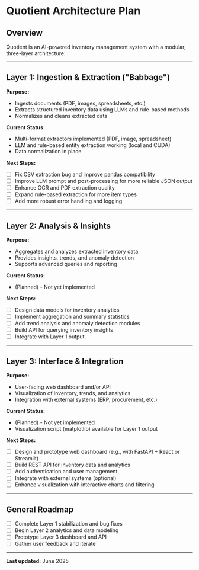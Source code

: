 # Quotient Architecture Plan

## Overview
Quotient is an AI-powered inventory management system with a modular, three-layer architecture:

---

## Layer 1: Ingestion & Extraction ("Babbage")
**Purpose:**
- Ingests documents (PDF, images, spreadsheets, etc.)
- Extracts structured inventory data using LLMs and rule-based methods
- Normalizes and cleans extracted data

**Current Status:**
- Multi-format extractors implemented (PDF, image, spreadsheet)
- LLM and rule-based entity extraction working (local and CUDA)
- Data normalization in place

**Next Steps:**
- [ ] Fix CSV extraction bug and improve pandas compatibility
- [ ] Improve LLM prompt and post-processing for more reliable JSON output
- [ ] Enhance OCR and PDF extraction quality
- [ ] Expand rule-based extraction for more item types
- [ ] Add more robust error handling and logging

---

## Layer 2: Analysis & Insights
**Purpose:**
- Aggregates and analyzes extracted inventory data
- Provides insights, trends, and anomaly detection
- Supports advanced queries and reporting

**Current Status:**
- (Planned) - Not yet implemented

**Next Steps:**
- [ ] Design data models for inventory analytics
- [ ] Implement aggregation and summary statistics
- [ ] Add trend analysis and anomaly detection modules
- [ ] Build API for querying inventory insights
- [ ] Integrate with Layer 1 output

---

## Layer 3: Interface & Integration
**Purpose:**
- User-facing web dashboard and/or API
- Visualization of inventory, trends, and analytics
- Integration with external systems (ERP, procurement, etc.)

**Current Status:**
- (Planned) - Not yet implemented
- Visualization script (matplotlib) available for Layer 1 output

**Next Steps:**
- [ ] Design and prototype web dashboard (e.g., with FastAPI + React or Streamlit)
- [ ] Build REST API for inventory data and analytics
- [ ] Add authentication and user management
- [ ] Integrate with external systems (optional)
- [ ] Enhance visualization with interactive charts and filtering

---

## General Roadmap
- [ ] Complete Layer 1 stabilization and bug fixes
- [ ] Begin Layer 2 analytics and data modeling
- [ ] Prototype Layer 3 dashboard and API
- [ ] Gather user feedback and iterate

---

**Last updated:** June 2025 